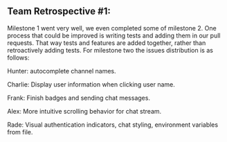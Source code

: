 ## Team Retrospective #1:

 
Milestone 1 went very well, we even completed some of milestone 2.
One process that could be improved is writing tests and adding them 
in our pull requests. That way tests and features are added together, 
rather than retroactively adding tests. For milestone two the issues 
distribution is as follows:

 
Hunter: autocomplete channel names.

Charlie: Display user information when clicking user name.

Frank: Finish badges and sending chat messages.

Alex: More intuitive scrolling behavior for chat stream.

Rade: Visual authentication indicators, chat styling, environment variables from file.